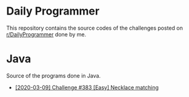 # Daily Programmer

This repository contains the source codes of the challenges posted on [r/DailyProgrammer](https://www.reddit.com/r/dailyprogrammer/) done by me.

# Java

Source of the programs done in Java.

* [[2020-03-09] Challenge #383 [Easy] Necklace matching](https://github.com/ViiRaLe/Daily-Programmer/tree/master/Java/Necklace%20matching)
